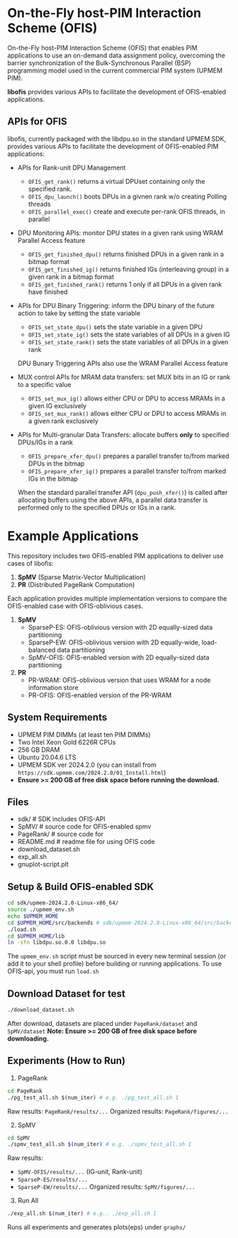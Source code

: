 # On-the-Fly host-PIM Interaction Scheme (OFIS)
On-the-Fly host-PIM Interaction Scheme (OFIS) that enables PIM applications to use an on-demand data assignment policy, overcoming the barrier synchronization of the Bulk-Synchronous Parallel (BSP) programming model used in the current commercial PIM system (UPMEM PIM).

**libofis** provides various APIs to facilitate the development of OFIS-enabled applications.

## APIs for OFIS
libofis, currently packaged with the libdpu.so in the standard UPMEM SDK, provides various APIs to facilitate the development of OFIS-enabled PIM applications:

- APIs for Rank-unit DPU Management
    - `OFIS_get_rank()` returns a virtual DPUset containing only the specified rank.
    - `OFIS_dpu_launch()` boots DPUs in a givnen rank w/o creating Polling threads
    - `OFIS_parallel_exec()` create and execute per-rank OFIS threads, in parallel

- DPU Monitoring APIs: monitor DPU states in a given rank using WRAM Parallel Access feature
    - `OFIS_get_finished_dpu()` returns finished DPUs in a given rank in a bitmap format
    - `OFIS_get_finished_ig()` returns finished IGs (interleaving group) in a given rank in a bitmap format
    - `OFIS_get_finished_rank()` returns 1 only if all DPUs in a given rank have finished

- APIs for DPU Binary Triggering: inform the DPU binary of the future action to take by setting the state variable
    - `OFIS_set_state_dpu()` sets the state variable in a given DPU
    - `OFIS_set_state_ig()` sets the state variables of all DPUs in a given IG
    - `OFIS_set_state_rank()` sets the state variables of all DPUs in a given rank

    DPU Bunary Triggering APIs also use the WRAM Parallel Access feature
- MUX control APIs for MRAM data transfers: set MUX bits in an IG or rank to a specific value
    - `OFIS_set_mux_ig()` allows either CPU or DPU to access MRAMs in a given IG exclusively
    - `OFIS_set_mux_rank()` allows either CPU or DPU to access MRAMs in a given rank exclusively

- APIs for Multi-granular Data Transfers: allocate buffers **only** to specified DPUs/IGs in a rank
    - `OFIS_prepare_xfer_dpu()` prepares a parallel transfer to/from marked DPUs in the bitmap
    - `OFIS_prepare_xfer_ig()` prepares a parallel transfer to/from marked IGs in the bitmap
    
    When the standard parallel transfer API (`dpu_push_xfer()`) is called after allocating buffers using the above APIs, a parallel data transfer is performed only to the specified DPUs or IGs in a rank.

# Example Applications
This repository includes two OFIS-enabled PIM applications to deliver use cases of libofis:
1. **SpMV** (Sparse Matrix-Vector Multiplication)
2. **PR** (Distributed PageRank Computation)
   
Each application provides multiple implementation versions to compare the OFIS-enabled case with OFIS-oblivious cases.
1. **SpMV**
   - SparseP-ES: OFIS-oblivious version with 2D equally-sized data partitioning
   - SparseP-EW: OFIS-oblivious version with 2D equally-wide, load-balanced data partitioning
   - SpMV-OFIS: OFIS-enabled version with 2D equally-sized data partitioning
2. **PR**
   - PR-WRAM: OFIS-oblivious version that uses WRAM for a node information store
   - PR-OFIS: OFIS-enabled version of the PR-WRAM 

## System Requirements
- UPMEM PIM DIMMs (at least ten PIM DIMMs)
- Two Intel Xeon Gold 6226R CPUs
- 256 GB DRAM
- Ubuntu 20.04.6 LTS
- UPMEM SDK ver 2024.2.0 (you can install from `https://sdk.upmem.com/2024.2.0/01_Install.html`)
- **Ensure >= 200 GB of free disk space before running the download.**

## Files
- sdk/      # SDK includes OFIS-API
- SpMV/     # source code for OFIS-enabled spmv
- PageRank/ # source code for 
- README.md # readme file for using OFIS code
- download_dataset.sh
- exp_all.sh   
- gnuplot-script.plt

## Setup & Build OFIS-enabled SDK
```bash
cd sdk/upmem-2024.2.0-Linux-x86_64/
source ./upmem_env.sh                                            
echo $UPMEM_HOME           
cd $UPMEM_HOME/src/backends # sdk/upmem-2024.2.0-Linux-x86_64/src/backends
./load.sh                 
cd $UPMEM_HOME/lib
ln -sfn libdpu.so.0.0 libdpu.so
```
The `upmem_env.sh` script must be sourced in every new terminal session (or add it to your shell profile) before building or running applications.
To use OFIS-api, you must run `load.sh`

## Download Dataset for test
```bash
./download_dataset.sh
```
After download, datasets are placed under `PageRank/dataset` and `SpMV/dataset`
**Note: Ensure >= 200 GB of free disk space before downloading.**

## Experiments (How to Run)
1. PageRank
```bash
cd PageRank
./pg_test_all.sh $(num_iter) # e.g. ./pg_test_all.sh 1
```
Raw results: `PageRank/results/...`
Organized results: `PageRank/figures/...`


2. SpMV
```bash
cd SpMV
./spmv_test_all.sh $(num_iter) # e.g. ./spmv_test_all.sh 1
```
Raw results:
- `SpMV-OFIS/results/...` (IG-unit, Rank-unit)
- `SparseP-ES/results/...`
- `SparseP-EW/results/...`
Organized results: `SpMV/figures/...`

3. Run All
```bash
./exp_all.sh $(num_iter) # e.g.. ./exp_all.sh 1
```
Runs all experiments and generates plots(eps) under `graphs/`
